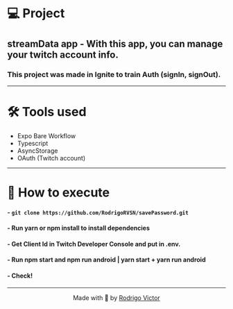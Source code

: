 # 💻 Project

## streamData app - With this app, you can manage your twitch account info.
### This project was made in Ignite to train Auth (signIn, signOut). 

---

# 🛠 Tools used

- Expo Bare Workflow
- Typescript
- AsyncStorage
- OAuth (Twitch account)

---

# 🚀 How to execute

#### - `git clone https://github.com/RodrigoRVSN/savePassword.git`
#### - Run yarn or npm install to install dependencies
#### - Get Client Id in Twitch Developer Console and put in .env.
#### - Run npm start and npm run android | yarn start + yarn run android 
#### - Check!

---

<p align="center"> Made with 💓 by <a href="https://www.linkedin.com/in/rodrigovictorrvsn/">Rodrigo Victor</a></p>

